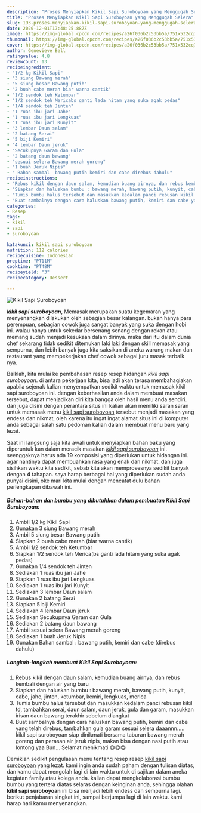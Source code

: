 ```yaml
---
description: "Proses Menyiapkan Kikil Sapi Suroboyoan yang Menggugah Selera"
title: "Proses Menyiapkan Kikil Sapi Suroboyoan yang Menggugah Selera"
slug: 193-proses-menyiapkan-kikil-sapi-suroboyoan-yang-menggugah-selera
date: 2020-12-01T17:48:25.887Z
image: https://img-global.cpcdn.com/recipes/a26f036b2c53bb5a/751x532cq70/kikil-sapi-suroboyoan-foto-resep-utama.jpg
thumbnail: https://img-global.cpcdn.com/recipes/a26f036b2c53bb5a/751x532cq70/kikil-sapi-suroboyoan-foto-resep-utama.jpg
cover: https://img-global.cpcdn.com/recipes/a26f036b2c53bb5a/751x532cq70/kikil-sapi-suroboyoan-foto-resep-utama.jpg
author: Genevieve Bell
ratingvalue: 4.8
reviewcount: 13
recipeingredient:
- "1/2 kg Kikil Sapi"
- "3 siung Bawang merah"
- "5 siung besar Bawang putih"
- "2 buah cabe merah biar warna cantik"
- "1/2 sendok teh Ketumbar"
- "1/2 sendok teh Mericabs ganti lada hitam yang suka agak pedas"
- "1/4 sendok teh Jinten"
- "1 ruas ibu jari Jahe"
- "1 ruas ibu jari Lengkuas"
- "1 ruas ibu jari Kunyit"
- "3 lembar Daun salam"
- "2 batang Serai"
- "5 biji Kemiri"
- "4 lembar Daun jeruk"
- "Secukupnya Garam dan Gula"
- "2 batang daun bawang"
- "sesuai selera Bawang merah goreng"
- "1 buah Jeruk Nipis"
- " Bahan sambal  bawang putih kemiri dan cabe direbus dahulu"
recipeinstructions:
- "Rebus kikil dengan daun salam, kemudian buang airnya, dan rebus kembali dengan air yang baru"
- "Siapkan dan haluskan bumbu : bawang merah, bawang putih, kunyit, cabe, jahe, jinten, ketumbar, kemiri, lengkuas, merica"
- "Tumis bumbu halus tersebut dan masukkan kedalam panci rebusan kikil td, tambahkan serai, daun salam, daun jeruk, gula dan garam, masukkan irisan daun bawang terakhir sebelum diangkat"
- "Buat sambalnya dengan cara haluskan bawang putih, kemiri dan cabe yang telah direbus, tambahkan gula garam sesuai selera daaannn..... kikil sapi suroboyoan siap dinikmati bersama taburan bawang merah goreng dan perasan air jeruk nipis, makan bisa dengan nasi putih atau lontong yaa Bun... Selamat menikmati 😋😋😋"
categories:
- Resep
tags:
- kikil
- sapi
- suroboyoan

katakunci: kikil sapi suroboyoan 
nutrition: 112 calories
recipecuisine: Indonesian
preptime: "PT11M"
cooktime: "PT48M"
recipeyield: "3"
recipecategory: Dessert

---
```



![Kikil Sapi Suroboyoan](https://img-global.cpcdn.com/recipes/a26f036b2c53bb5a/751x532cq70/kikil-sapi-suroboyoan-foto-resep-utama.jpg)

<b><i>kikil sapi suroboyoan</i></b>, Memasak merupakan suatu kegemaran yang menyenangkan dilakukan oleh sebagian besar kalangan. bukan hanya para perempuan, sebagian cowok juga sangat banyak yang suka dengan hobi ini. walau hanya untuk sekedar bersenang senang dengan rekan atau memang sudah menjadi kesukaan dalam dirinya. maka dari itu dalam dunia chef sekarang tidak sedikit ditemukan laki laki dengan skill memasak yang sempurna, dan lebih banyak juga kita saksikan di aneka warung makan dan restaurant yang mempekerjakan chef cowok sebagai juru masak terbaik nya.

Baiklah, kita mulai ke pembahasan resep resep hidangan <i>kikil sapi suroboyoan</i>. di antara pekerjaan kita, bisa jadi akan terasa membahagiakan apabila sejenak kalian menyempatkan sedikit waktu untuk memasak kikil sapi suroboyoan ini. dengan keberhasilan anda dalam membuat masakan tersebut, dapat menjadikan diri kita bangga oleh hasil menu anda sendiri. dan juga disini dengan perantara situs ini kalian akan memiliki saran saran untuk memasak menu <u>kikil sapi suroboyoan</u> tersebut menjadi masakan yang endess dan nikmat, oleh karena itu ingat ingat alamat situs ini di komputer anda sebagai salah satu pedoman kalian dalam membuat menu baru yang lezat.




Saat ini langsung saja kita awali untuk menyiapkan bahan baku yang diperuntuk kan dalam meracik masakan <u><i>kikil sapi suroboyoan</i></u> ini. seenggaknya harus ada <b>19</b> komposisi yang diperlukan untuk hidangan ini. agar nantinya dapat membuahkan rasa yang enak dan nikmat. dan juga sisihkan waktu kita sedikit, sebab kita akan memprosesnya sedikit banyak dengan <b>4</b> tahapan. saya harap berbagai hal yang diperlukan sudah anda punyai disini, oke mari kita mulai dengan mencatat dulu bahan perlengkapan dibawah ini.

<!--inarticleads1-->

##### Bahan-bahan dan bumbu yang dibutuhkan dalam pembuatan Kikil Sapi Suroboyoan:

1. Ambil 1/2 kg Kikil Sapi
1. Gunakan 3 siung Bawang merah
1. Ambil 5 siung besar Bawang putih
1. Siapkan 2 buah cabe merah (biar warna cantik)
1. Ambil 1/2 sendok teh Ketumbar
1. Siapkan 1/2 sendok teh Merica(bs ganti lada hitam yang suka agak pedas)
1. Gunakan 1/4 sendok teh Jinten
1. Sediakan 1 ruas ibu jari Jahe
1. Siapkan 1 ruas ibu jari Lengkuas
1. Sediakan 1 ruas ibu jari Kunyit
1. Sediakan 3 lembar Daun salam
1. Gunakan 2 batang Serai
1. Siapkan 5 biji Kemiri
1. Sediakan 4 lembar Daun jeruk
1. Sediakan Secukupnya Garam dan Gula
1. Sediakan 2 batang daun bawang
1. Ambil sesuai selera Bawang merah goreng
1. Sediakan 1 buah Jeruk Nipis
1. Gunakan  Bahan sambal : bawang putih, kemiri dan cabe (direbus dahulu)




<!--inarticleads2-->

##### Langkah-langkah membuat Kikil Sapi Suroboyoan:

1. Rebus kikil dengan daun salam, kemudian buang airnya, dan rebus kembali dengan air yang baru
1. Siapkan dan haluskan bumbu : bawang merah, bawang putih, kunyit, cabe, jahe, jinten, ketumbar, kemiri, lengkuas, merica
1. Tumis bumbu halus tersebut dan masukkan kedalam panci rebusan kikil td, tambahkan serai, daun salam, daun jeruk, gula dan garam, masukkan irisan daun bawang terakhir sebelum diangkat
1. Buat sambalnya dengan cara haluskan bawang putih, kemiri dan cabe yang telah direbus, tambahkan gula garam sesuai selera daaannn..... kikil sapi suroboyoan siap dinikmati bersama taburan bawang merah goreng dan perasan air jeruk nipis, makan bisa dengan nasi putih atau lontong yaa Bun... Selamat menikmati 😋😋😋




Demikian sedikit pengulasan menu tentang resep resep <u>kikil sapi suroboyoan</u> yang lezat. kami ingin anda sudah paham dengan tulisan diatas, dan kamu dapat mengolah lagi di lain waktu untuk di sajikan dalam aneka kegiatan family atau kolega anda. kalian dapat mengkolaborasi bumbu bumbu yang tertera diatas selaras dengan keinginan anda, sehingga olahan <b>kikil sapi suroboyoan</b> ini bisa menjadi lebih endess dan sempurna lagi. berikut penjabaran singkat ini, sampai berjumpa lagi di lain waktu. kami harap hari kamu menyenangkan.

